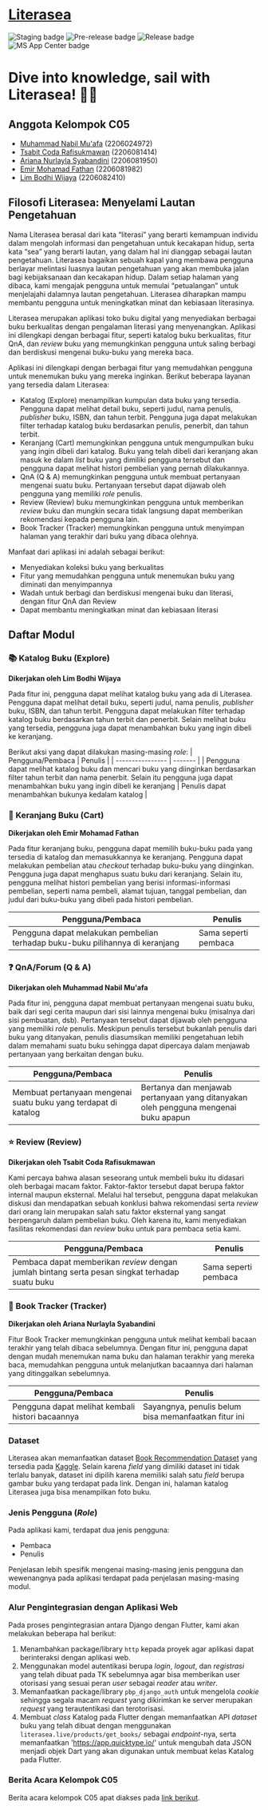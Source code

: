 # [Literasea](https://literasea.live)

![Staging badge](https://github.com/C05-PBP-2023/literasea-mobile/actions/workflows/staging.yml/badge.svg)
![Pre-release badge](https://github.com/C05-PBP-2023/literasea-mobile/actions/workflows/pre-release.yml/badge.svg)
![Release badge](https://github.com/C05-PBP-2023/literasea-mobile/actions/workflows/release.yml/badge.svg)
![MS App Center badge](https://build.appcenter.ms/v0.1/apps/ee53c95c-cd4f-4467-bb06-3085334376c9/branches/main/badge)

# Dive into knowledge, sail with Literasea! 📖⛵

## Anggota Kelompok C05

- [Muhammad Nabil Mu'afa](https://github.com/nabilmuafa) (2206024972)
- [Tsabit Coda Rafisukmawan](https://github.com/codaaa19) (2206081414)
- [Ariana Nurlayla Syabandini](https://github.com/ariananurlayla) (2206081950)
- [Emir Mohamad Fathan](https://github.com/brofathan) (2206081982)
- [Lim Bodhi Wijaya](https://github.com/LimBodhi) (2206082410)

## Filosofi Literasea: Menyelami Lautan Pengetahuan

Nama Literasea berasal dari kata “literasi” yang berarti kemampuan individu dalam mengolah informasi dan pengetahuan untuk kecakapan hidup, serta kata “sea” yang berarti lautan, yang dalam hal ini dianggap sebagai lautan pengetahuan. Literasea bagaikan sebuah kapal yang membawa pengguna berlayar melintasi luasnya lautan pengetahuan yang akan membuka jalan bagi kebijaksanaan dan kecakapan hidup. Dalam setiap halaman yang dibaca, kami mengajak pengguna untuk memulai “petualangan” untuk menjelajahi dalamnya lautan pengetahuan. Literasea diharapkan mampu membantu pengguna untuk meningkatkan minat dan kebiasaan literasinya.

Literasea merupakan aplikasi toko buku digital yang menyediakan berbagai buku berkualitas dengan pengalaman literasi yang menyenangkan. Aplikasi ini dilengkapi dengan berbagai fitur, seperti katalog buku berkualitas, fitur QnA, dan _review_ buku yang memungkinkan pengguna untuk saling berbagi dan berdiskusi mengenai buku-buku yang mereka baca.

Aplikasi ini dilengkapi dengan berbagai fitur yang memudahkan pengguna untuk menemukan buku yang mereka inginkan. Berikut beberapa layanan yang tersedia dalam Literasea:

- Katalog (Explore) menampilkan kumpulan data buku yang tersedia. Pengguna dapat melihat detail buku, seperti judul, nama penulis, _publisher_ buku, ISBN, dan tahun terbit. Pengguna juga dapat melakukan filter terhadap katalog buku berdasarkan penulis, penerbit, dan tahun terbit.
- Keranjang (Cart) memungkinkan pengguna untuk mengumpulkan buku yang ingin dibeli dari katalog. Buku yang telah dibeli dari keranjang akan masuk ke dalam _list_ buku yang dimiliki pengguna tersebut dan pengguna dapat melihat histori pembelian yang pernah dilakukannya.
- QnA (Q & A) memungkinkan pengguna untuk membuat pertanyaan mengenai suatu buku. Pertanyaan tersebut dapat dijawab oleh pengguna yang memiliki _role_ penulis.
- Review (Review) buku memungkinkan pengguna untuk memberikan _review_ buku dan mungkin secara tidak langsung dapat memberikan rekomendasi kepada pengguna lain.
- Book Tracker (Tracker) memungkinkan pengguna untuk menyimpan halaman yang terakhir dari buku yang dibaca olehnya.

Manfaat dari aplikasi ini adalah sebagai berikut:

- Menyediakan koleksi buku yang berkualitas
- Fitur yang memudahkan pengguna untuk menemukan buku yang diminati dan menyimpannya
- Wadah untuk berbagi dan berdiskusi mengenai buku dan literasi, dengan fitur QnA dan Review
- Dapat membantu meningkatkan minat dan kebiasaan literasi

## Daftar Modul

### 📚 Katalog Buku (Explore)

**Dikerjakan oleh Lim Bodhi Wijaya**

Pada fitur ini, pengguna dapat melihat katalog buku yang ada di Literasea. Pengguna dapat melihat detail buku, seperti judul, nama penulis, _publisher_ buku, ISBN, dan tahun terbit. Pengguna dapat melakukan filter terhadap katalog buku berdasarkan tahun terbit dan penerbit. Selain melihat buku yang tersedia, pengguna juga dapat menambahkan buku yang ingin dibeli ke keranjang.

Berikut aksi yang dapat dilakukan masing-masing _role_:
| Pengguna/Pembaca | Penulis |
| ---------------- | ------- |
| Pengguna dapat melihat katalog buku dan mencari buku yang diinginkan berdasarkan filter tahun terbit dan nama penerbit. Selain itu pengguna juga dapat menambahkan buku yang ingin dibeli ke keranjang | Penulis dapat menambahkan bukunya kedalam katalog |

### 🛒 Keranjang Buku (Cart)

**Dikerjakan oleh Emir Mohamad Fathan**

Pada fitur keranjang buku, pengguna dapat memilih buku-buku pada yang tersedia di katalog dan memasukkannya ke keranjang. Pengguna dapat melakukan pembelian atau _checkout_ terhadap buku-buku yang diinginkan. Pengguna juga dapat menghapus suatu buku dari keranjang. Selain itu, pengguna melihat histori pembelian yang berisi informasi-informasi pembelian, seperti nama pembeli, alamat tujuan, tanggal pembelian, dan judul dari buku-buku yang dibeli pada histori pembelian.

| Pengguna/Pembaca                                                              | Penulis              |
| ----------------------------------------------------------------------------- | -------------------- |
| Pengguna dapat melakukan pembelian terhadap buku-buku pilihannya di keranjang | Sama seperti pembaca |

### ❓ QnA/Forum (Q & A)

**Dikerjakan oleh Muhammad Nabil Mu'afa**

Pada fitur ini, pengguna dapat membuat pertanyaan mengenai suatu buku, baik dari segi cerita maupun dari sisi lainnya mengenai buku (misalnya dari sisi pembuatan, dsb). Pertanyaan tersebut dapat dijawab oleh pengguna yang memiliki _role_ penulis. Meskipun penulis tersebut bukanlah penulis dari buku yang ditanyakan, penulis diasumsikan memiliki pengetahuan lebih dalam memahami suatu buku sehingga dapat dipercaya dalam menjawab pertanyaan yang berkaitan dengan buku.

| Pengguna/Pembaca                                                | Penulis                                                                             |
| --------------------------------------------------------------- | ----------------------------------------------------------------------------------- |
| Membuat pertanyaan mengenai suatu buku yang terdapat di katalog | Bertanya dan menjawab pertanyaan yang ditanyakan oleh pengguna mengenai buku apapun |

### ⭐ Review (Review)

**Dikerjakan oleh Tsabit Coda Rafisukmawan**

Kami percaya bahwa alasan seseorang untuk membeli buku itu didasari oleh berbagai macam faktor. Faktor-faktor tersebut dapat berupa faktor internal maupun eksternal. Melalui hal tersebut, pengguna dapat melakukan diskusi dan mendapatkan sebuah konklusi bahwa rekomendasi serta _review_ dari orang lain merupakan salah satu faktor eksternal yang sangat berpengaruh dalam pembelian buku. Oleh karena itu, kami menyediakan fasilitas rekomendasi dan _review_ buku untuk para pembaca setia kami.

| Pengguna/Pembaca                                                                                | Penulis              |
| ----------------------------------------------------------------------------------------------- | -------------------- |
| Pembaca dapat memberikan _review_ dengan jumlah bintang serta pesan singkat terhadap suatu buku | Sama seperti pembaca |

### 📖 Book Tracker (Tracker)

**Dikerjakan oleh Ariana Nurlayla Syabandini**

Fitur Book Tracker memungkinkan pengguna untuk melihat kembali bacaan terakhir yang telah dibaca sebelumnya. Dengan fitur ini, pengguna dapat dengan mudah menemukan nama buku dan halaman terakhir yang mereka baca, memudahkan pengguna untuk melanjutkan bacaannya dari halaman yang ditinggalkan sebelumnya.

| Pengguna/Pembaca                                 | Penulis                                              |
| ------------------------------------------------ | ---------------------------------------------------- |
| Pengguna dapat melihat kembali histori bacaannya | Sayangnya, penulis belum bisa memanfaatkan fitur ini |

### Dataset

Literasea akan memanfaatkan dataset [Book Recommendation Dataset](https://www.kaggle.com/datasets/arashnic/book-recommendation-dataset) yang tersedia pada [Kaggle](https://www.kaggle.com/). Selain karena _field_ yang dimiliki dataset ini tidak terlalu banyak, dataset ini dipilih karena memiliki salah satu _field_ berupa gambar buku yang terdapat pada link. Dengan ini, halaman katalog Literasea juga bisa menampilkan foto buku.

### Jenis Pengguna (_Role_)

Pada aplikasi kami, terdapat dua jenis pengguna:

- Pembaca
- Penulis

Penjelasan lebih spesifik mengenai masing-masing jenis pengguna dan wewenangnya pada aplikasi terdapat pada penjelasan masing-masing modul.

### Alur Pengintegrasian dengan Aplikasi Web

Pada proses pengintegrasian antara Django dengan Flutter, kami akan melakukan beberapa hal berikut:

1. Menambahkan package/library `http` kepada proyek agar aplikasi dapat berinteraksi dengan aplikasi web.
2. Menggunakan model autentikasi berupa _login_, _logout_, dan _registrasi_ yang telah dibuat pada TK sebelumnya agar bisa memberikan user otorisasi yang sesuai peran _user_ sebagai _reader_ atau _writer_.
3. Memanfaatkan package/library `pbp_django_auth` untuk mengelola _cookie_ sehingga segala macam _request_ yang dikirimkan ke server merupakan _request_ yang terautentikasi dan terotorisasi.
4. Membuat _class_ Katalog pada Flutter dengan memanfaatkan API _dataset_ buku yang telah dibuat dengan menggunakan `literasea.live/products/get_books/` sebagai _endpoint_-nya, serta memanfaatkan 'https://app.quicktype.io/' untuk mengubah data JSON menjadi objek Dart yang akan digunakan untuk membuat kelas Katalog pada Flutter.

### Berita Acara Kelompok C05

Berita acara kelompok C05 apat diakses pada [link berikut](https://univindonesia-my.sharepoint.com/:x:/g/personal/lim_bodhi_office_ui_ac_id/Eej-FVVSQbBEjB5jrycJdEMBp2A9MC09iIRfUpTur9V2Rg).
